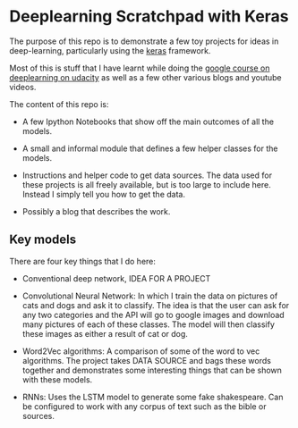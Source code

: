 # Deeplearning Scratchpad with Keras

The purpose of this repo is to demonstrate a few toy projects for ideas in deep-learning, particularly using the [keras]() framework.

Most of this is stuff that I have learnt while doing the [google course on deeplearning on udacity]() as well as a few other various blogs and youtube videos.

The content of this repo is:

* A few Ipython Notebooks that show off the main outcomes of all the models.

* A small and informal module that defines a few helper classes for the models.

* Instructions and helper code to get data sources. The data used for these projects is all freely available, but is too large to include here. Instead I simply tell you how to get the data.

* Possibly a blog that describes the work.

## Key models

There are four key things that I do here:

* Conventional deep network, IDEA FOR A PROJECT

* Convolutional Neural Network: In which I train the data on pictures of cats and dogs and ask it to classify. The idea is that the user can ask for any two categories and the API will go to google images and download many pictures of each of these classes. The model will then classify these images as either a result of cat or dog.

* Word2Vec algorithms: A comparison of some of the word to vec algorithms. The project takes DATA SOURCE and bags these words together and demonstrates some interesting things that can be shown with these models.

* RNNs: Uses the LSTM model to generate some fake shakespeare. Can be configured to work with any corpus of text such as the bible or sources.
